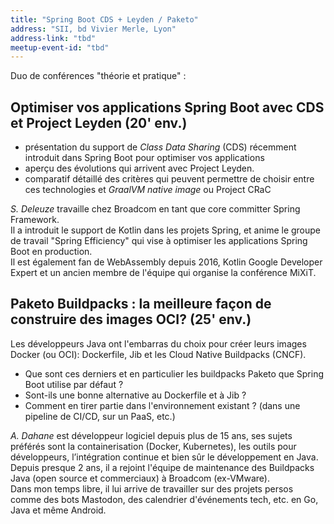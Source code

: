 ```yaml
---
title: "Spring Boot CDS + Leyden / Paketo"
address: "SII, bd Vivier Merle, Lyon"
address-link: "tbd"
meetup-event-id: "tbd"
---
```


Duo de conférences "théorie et pratique" :

## Optimiser vos applications Spring Boot avec CDS et Project Leyden (20' env.)

* présentation du support de _Class Data Sharing_ (CDS) récemment introduit dans Spring Boot pour optimiser vos applications
* aperçu des évolutions qui arrivent avec Project Leyden. 
* comparatif détaillé des critères qui peuvent permettre de choisir entre ces technologies et _GraalVM native image_ ou Project CRaC

_S. Deleuze_ travaille chez Broadcom en tant que core committer Spring Framework.  
Il a introduit le support de Kotlin dans les projets Spring, et anime le groupe de travail "Spring Efficiency" qui vise à optimiser les applications Spring Boot en production.  
Il est également fan de WebAssembly depuis 2016, Kotlin Google Developer Expert et un ancien membre de l'équipe qui organise la conférence MiXiT.


## Paketo Buildpacks : la meilleure façon de construire des images OCI? (25' env.)

Les développeurs Java ont l'embarras du choix pour créer leurs images Docker (ou OCI): Dockerfile, Jib et les Cloud Native Buildpacks (CNCF).
* Que sont ces derniers et en particulier les buildpacks Paketo que Spring Boot utilise par défaut ?
* Sont-ils une bonne alternative au Dockerfile et à Jib ?
* Comment en tirer partie dans l'environnement existant ? (dans une pipeline de CI/CD, sur un PaaS, etc.)

_A. Dahane_ est développeur logiciel depuis plus de 15 ans, ses sujets préférés sont la containerisation (Docker, Kubernetes), les outils pour développeurs, l’intégration continue et bien sûr le développement en Java.  
Depuis presque 2 ans, il a rejoint l'équipe de maintenance des Buildpacks Java (open source et commerciaux) à Broadcom (ex-VMware).  
Dans mon temps libre, il lui arrive de travailler sur des projets persos comme des bots Mastodon, des calendrier d'événements tech, etc. en Go, Java et même Android.
